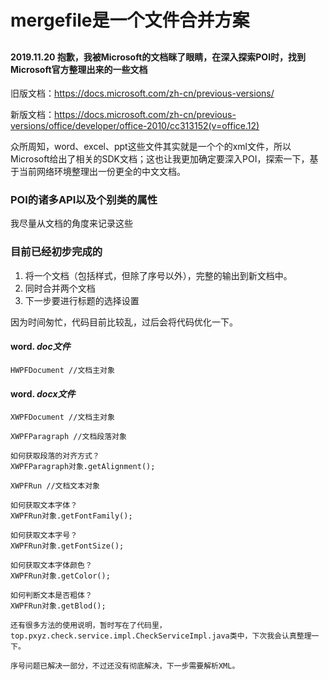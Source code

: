 # mergefile是一个文件合并方案

## <!--利用模板格式进行效验需要合并的文档，或者上传时即效验模板是否正确-->

## <!--可选是否上传FTP服务器-->

#### 2019.11.20 抱歉，我被Microsoft的文档眯了眼睛，在深入探索POI时，找到Microsoft官方整理出来的一些文档

旧版文档：https://docs.microsoft.com/zh-cn/previous-versions/

新版文档：https://docs.microsoft.com/zh-cn/previous-versions/office/developer/office-2010/cc313152(v=office.12)

众所周知，word、excel、ppt这些文件其实就是一个个的xml文件，所以Microsoft给出了相关的SDK文档；这也让我更加确定要深入POI，探索一下，基于当前网络环境整理出一份更全的中文文档。

### POI的诸多API以及个别类的属性

我尽量从文档的角度来记录这些

### 目前已经初步完成的
1. 将一个文档（包括样式，但除了序号以外），完整的输出到新文档中。
2. 同时合并两个文档
3. 下一步要进行标题的选择设置

因为时间匆忙，代码目前比较乱，过后会将代码优化一下。

#### word. *doc文件*

```
HWPFDocument //文档主对象
```

#### word. *docx文件*

```
XWPFDocument //文档主对象

XWPFParagraph //文档段落对象

如何获取段落的对齐方式？
XWPFParagraph对象.getAlignment();

XWPFRun //文档文本对象

如何获取文本字体？
XWPFRun对象.getFontFamily();

如何获取文本字号？
XWPFRun对象.getFontSize();

如何获取文本字体颜色？
XWPFRun对象.getColor();

如何判断文本是否粗体？
XWPFRun对象.getBlod();

还有很多方法的使用说明，暂时写在了代码里，top.pxyz.check.service.impl.CheckServiceImpl.java类中，下次我会认真整理一下。

序号问题已解决一部分，不过还没有彻底解决，下一步需要解析XML。
```

